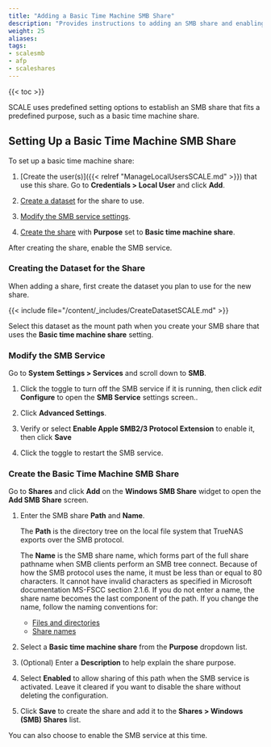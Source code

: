 ```yaml
---
title: "Adding a Basic Time Machine SMB Share"
description: "Provides instructions to adding an SMB share and enabling basic time machine."
weight: 25
aliases:
tags:
- scalesmb
- afp
- scaleshares
---
```


{{< toc >}}

SCALE uses predefined setting options to establish an SMB share that fits a predefined purpose, such as a basic time machine share.

## Setting Up a Basic Time Machine SMB Share

To set up a basic time machine share:

1. [Create the user(s)]({{< relref "ManageLocalUsersSCALE.md" >}}) that use this share. Go to **Credentials > Local User** and click **Add**.

2. [Create a dataset](#creating-the-dataset-for-the-share) for the share to use.

3. [Modify the SMB service settings](#modify-the-smb-service).

4. [Create the share](#create-the-basic-time-machine-smb-share) with **Purpose** set to **Basic time machine share**.

After creating the share, enable the SMB service.

### Creating the Dataset for the Share

When adding a share, first create the dataset you plan to use for the new share.

{{< include file="/content/_includes/CreateDatasetSCALE.md" >}}

Select this dataset as the mount path when you create your SMB share that uses the **Basic time machine share** setting.

### Modify the SMB Service

Go to **System Settings > Services** and scroll down to **SMB**.

1. Click the toggle to turn off the SMB service if it is running, then click <i class="material-icons" aria-hidden="true" title="Configure">edit</i> **Configure** to open the **SMB Service** settings screen..

2. Click **Advanced Settings**.

3. Verify or select **Enable Apple SMB2/3 Protocol Extension** to enable it, then click **Save**

4. Click the toggle to restart the SMB service.

### Create the Basic Time Machine SMB Share 

Go to **Shares** and click **Add** on the **Windows SMB Share** widget to open the **Add SMB Share** screen.
 
1. Enter the SMB share **Path** and **Name**. 

   The **Path** is the directory tree on the local file system that TrueNAS exports over the SMB protocol. 

   The **Name** is the SMB share name, which forms part of the full share pathname when SMB clients perform an SMB tree connect. 
   Because of how the SMB protocol uses the name, it must be less than or equal to 80 characters. It cannot have invalid characters as specified in Microsoft documentation MS-FSCC section 2.1.6. 
   If you do not enter a name, the share name becomes the last component of the path.
   If you change the name, follow the naming conventions for:
   * [Files and directories](https://learn.microsoft.com/en-us/windows/win32/fileio/naming-a-file#naming-conventions)
   * [Share names](https://learn.microsoft.com/en-us/openspecs/windows_protocols/ms-fscc/dc9978d7-6299-4c5a-a22d-a039cdc716ea) 

2. Select a **Basic time machine share** from the **Purpose** dropdown list.

3. (Optional) Enter a **Description** to help explain the share purpose.

4. Select **Enabled** to allow sharing of this path when the SMB service is activated. 
   Leave it cleared if you want to disable the share without deleting the configuration.

5. Click **Save** to create the share and add it to the **Shares > Windows (SMB) Shares** list.

You can also choose to enable the SMB service at this time.
